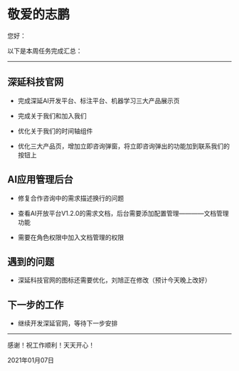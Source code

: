 <!--
 * @Author: your name
 * @Date: 2021-01-07 17:15:24
 * @LastEditTime: 2021-01-08 19:23:42
 * @LastEditors: Please set LastEditors
 * @Description: In User Settings Edit
 * @FilePath: \Front-end-Learning\simon工作汇报\202101\20210107周报.md
-->

# 敬爱的志鹏

您好：

以下是本周任务完成汇总：

---

## 深延科技官网

- 完成深延AI开发平台、标注平台、机器学习三大产品展示页

- 完成关于我们和加入我们
- 优化关于我们的时间轴组件
- 优化三大产品页，增加立即咨询弹窗，将立即咨询弹出的功能加到联系我们的按钮上

## AI应用管理后台

- 修复合作咨询中的需求描述换行的问题
- 查看AI开放平台V1.2.0的需求文档，后台需要添加配置管理————文档管理功能

- 需要在角色权限中加入文档管理的权限

## 遇到的问题

- 深延科技官网的图标还需要优化，刘旭正在修改（预计今天晚上改好）

## 下一步的工作

- 继续开发深延官网，等待下一步安排

---
感谢！祝工作顺利！天天开心！

2021年01月07日
